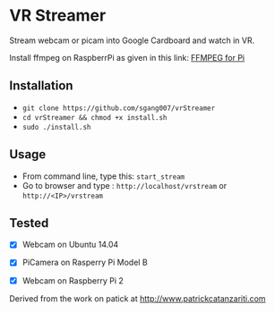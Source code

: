 VR Streamer
===========
Stream webcam or picam into Google Cardboard and watch in VR.

Install ffmpeg on RaspberrPi as given in this link: [FFMPEG for Pi](http://www.jeffreythompson.org/blog/2014/11/13/installing-ffmpeg-for-raspberry-pi/)


Installation 
-------------
 - `git clone https://github.com/sgang007/vrStreamer`
 -  `cd vrStreamer && chmod +x install.sh`
 -  `sudo ./install.sh`
 
Usage
--------------
 - From command line, type this: `start_stream`
 - Go to browser and type : `http://localhost/vrstream` or `http://<IP>/vrstream`
  
 Tested
-------------

 - [x] Webcam on Ubuntu 14.04
 - [x] PiCamera on Rasperry Pi Model B
 - [x] Webcam on Raspberry Pi 2




Derived from the work on patick at http://www.patrickcatanzariti.com
